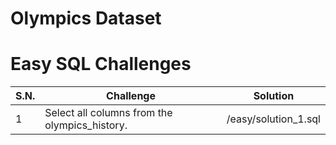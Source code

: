 # Olympics Dataset

# Easy SQL Challenges

| S.N. | Challenge                                     | Solution             |
| ---- | --------------------------------------------- | -------------------- |
| 1    | Select all columns from the olympics_history. | /easy/solution_1.sql |
